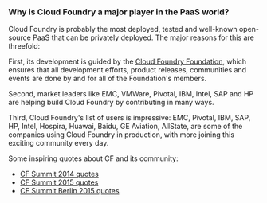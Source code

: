 ### Why is Cloud Foundry a major player in the PaaS world?

Cloud Foundry is probably the most deployed, tested and well-known open-source PaaS that can be privately deployed.  The major reasons for this are threefold:

First, its development is guided by the <a href="https://www.cloudfoundry.org/foundation/" target="_blank">Cloud Foundry Foundation</a>, which ensures that all development efforts, product releases, communities and events are done by and for all of the Foundation's members.

Second, market leaders like EMC, VMWare, Pivotal, IBM, Intel, SAP and HP are helping build Cloud Foundry by contributing in many ways.

Third, Cloud Foundry's list of users is impressive: EMC, Pivotal, IBM, SAP, HP, Intel, Hospira, Huawai, Baidu, GE Aviation, AllState, are some of the companies using Cloud Foundry in production, with more joining this exciting community every day.

Some inspiring quotes about CF and its community:

* <a href="http://blog.altoros.com/top-quotes-from-the-cloud-foundry-summit-2014.html" target="_blank">CF Summit 2014 quotes</a>
* <a href="http://blog.altoros.com/top-qoutes-from-the-cloud-foundry-summit-2015.html" target="_blank">CF Summit 2015 quotes</a>
* <a href="http://www.altoros.com/cflive/top-quotes-from-cloud-foundry-summit-berlin-2015/" target="_blank">CF Summit Berlin 2015 quotes</a>
